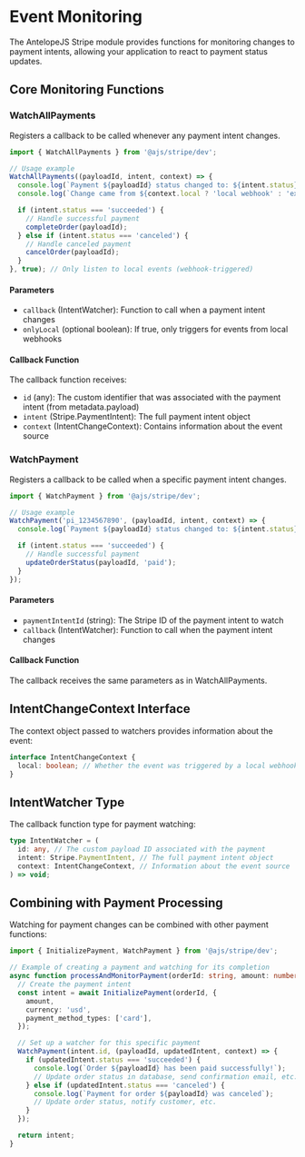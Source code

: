 # Event Monitoring

The AntelopeJS Stripe module provides functions for monitoring changes to payment intents, allowing your application to react to payment status updates.

## Core Monitoring Functions

### WatchAllPayments

Registers a callback to be called whenever any payment intent changes.

```typescript
import { WatchAllPayments } from '@ajs/stripe/dev';

// Usage example
WatchAllPayments((payloadId, intent, context) => {
  console.log(`Payment ${payloadId} status changed to: ${intent.status}`);
  console.log(`Change came from ${context.local ? 'local webhook' : 'external source'}`);

  if (intent.status === 'succeeded') {
    // Handle successful payment
    completeOrder(payloadId);
  } else if (intent.status === 'canceled') {
    // Handle canceled payment
    cancelOrder(payloadId);
  }
}, true); // Only listen to local events (webhook-triggered)
```

#### Parameters

- `callback` (IntentWatcher): Function to call when a payment intent changes
- `onlyLocal` (optional boolean): If true, only triggers for events from local webhooks

#### Callback Function

The callback function receives:

- `id` (any): The custom identifier that was associated with the payment intent (from metadata.payload)
- `intent` (Stripe.PaymentIntent): The full payment intent object
- `context` (IntentChangeContext): Contains information about the event source

### WatchPayment

Registers a callback to be called when a specific payment intent changes.

```typescript
import { WatchPayment } from '@ajs/stripe/dev';

// Usage example
WatchPayment('pi_1234567890', (payloadId, intent, context) => {
  console.log(`Payment ${payloadId} status changed to: ${intent.status}`);

  if (intent.status === 'succeeded') {
    // Handle successful payment
    updateOrderStatus(payloadId, 'paid');
  }
});
```

#### Parameters

- `paymentIntentId` (string): The Stripe ID of the payment intent to watch
- `callback` (IntentWatcher): Function to call when the payment intent changes

#### Callback Function

The callback receives the same parameters as in WatchAllPayments.

## IntentChangeContext Interface

The context object passed to watchers provides information about the event:

```typescript
interface IntentChangeContext {
  local: boolean; // Whether the event was triggered by a local webhook
}
```

## IntentWatcher Type

The callback function type for payment watching:

```typescript
type IntentWatcher = (
  id: any, // The custom payload ID associated with the payment
  intent: Stripe.PaymentIntent, // The full payment intent object
  context: IntentChangeContext, // Information about the event source
) => void;
```

## Combining with Payment Processing

Watching for payment changes can be combined with other payment functions:

```typescript
import { InitializePayment, WatchPayment } from '@ajs/stripe/dev';

// Example of creating a payment and watching for its completion
async function processAndMonitorPayment(orderId: string, amount: number) {
  // Create the payment intent
  const intent = await InitializePayment(orderId, {
    amount,
    currency: 'usd',
    payment_method_types: ['card'],
  });

  // Set up a watcher for this specific payment
  WatchPayment(intent.id, (payloadId, updatedIntent, context) => {
    if (updatedIntent.status === 'succeeded') {
      console.log(`Order ${payloadId} has been paid successfully!`);
      // Update order status in database, send confirmation email, etc.
    } else if (updatedIntent.status === 'canceled') {
      console.log(`Payment for order ${payloadId} was canceled`);
      // Update order status, notify customer, etc.
    }
  });

  return intent;
}
```
